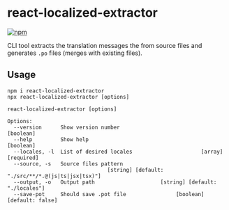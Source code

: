 # react-localized-extractor

[![npm](https://img.shields.io/npm/v/react-localized-extractor.svg)](https://www.npmjs.com/package/react-localized-extractor)

CLI tool extracts the translation messages the from source files and generates `.po` files (merges with existing files).

## Usage

```console
npm i react-localized-extractor
npx react-localized-extractor [options]
```

```console
react-localized-extractor [options]

Options:
  --version      Show version number                                   [boolean]
  --help         Show help                                             [boolean]
  --locales, -l  List of desired locales                      [array] [required]
  --source, -s   Source files pattern
                                [string] [default: "./src/**/*.@(js|ts|jsx|tsx)"]
  --output, -o   Output path                     [string] [default: "./locales"]
  --save-pot     Should save .pot file                [boolean] [default: false]
```
